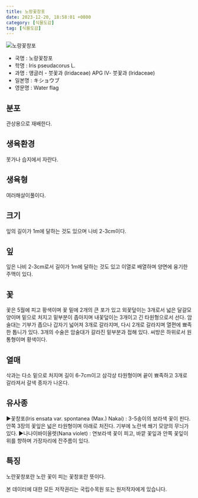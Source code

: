 ```yaml
---
title: 노랑꽃창포
date: 2023-12-20, 18:58:01 +0800
category: [식물도감]
tag: [식물도감]
---
```




![노랑꽃창포](http://www.nature.go.kr/fileUpload/plants/basic/Iridaceae/Iris/15243/1_th2.JPG)
- 국명 : 노랑꽃창포
- 학명 : Iris pseudacorus L.
- 과명 : 앵글러 - 붓꽃과 (Iridaceae) APG Ⅳ- 붓꽃과 (Iridaceae)
- 일본명 : キショウブ
- 영문명 : Water flag


## 분포
관상용으로 재배한다.
## 생육환경
못가나 습지에서 자란다.
## 생육형
여러해살이풀이다.
## 크기
잎의 길이가 1m에 달하는 것도 있으며 나비 2-3cm이다.
## 잎
잎은 나비 2-3cm로서 길이가 1m에 달하는 것도 있고 이열로 배열하며 양면에 융기한 주맥이 있다.
## 꽃
꽃은 5월에 피고 황색이며 꽃 밑에 2개의 큰 포가 있고 외꽃덮이는 3개로서 넓은 달걀모양이며 밑으로 처지고 밑부분이 좁아지며 내꽃덮이는 3개이고 긴 타원형으로서 선다. 암술대는 기부가 좁으나 갑자기 넓어져 3개로 갈라지며, 다시 2개로 갈라지며 열편에 뾰족한 톱니가 있다. 3개의 수술은 암술대가 갈라진 밑부분과 접해 있다. 씨방은 하위로서 원통형이며 황색이다.
## 열매
삭과는 다소 밑으로 처지며 길이 6-7cm이고 삼각상 타원형이며 끝이 뾰족하고 3개로 갈라져서 갈색 종자가 나온다.
## 유사종
▶꽃창포(Iris ensata var. spontanea (Max.) Nakai) : 3-5송이의 보라색 꽃이 핀다. 안쪽 3장의 꽃잎은 넓은 타원형이며 아래로 처진다. 기부에 노란색 쐐기 모양의 무늬가 있다.▶나나이바이올렛(Nana violet) : 연보라색 꽃이 피고, 바깥 꽃잎과 안쪽 꽃잎이 위를 향하며 가장자리에 잔주름이 있다.
## 특징
노란꽃창포란 노란 꽃이 피는 꽃창포란 뜻이다.






본 데이터에 대한 모든 저작권리는 국립수목원 또는 원저작자에게 있습니다.
